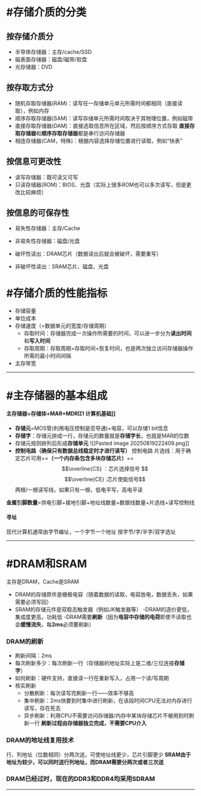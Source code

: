 # #存储介质的分类
## 按存储介质分
- 半导体存储器：主存/cache/SSD
- 磁表面存储器：磁盘/磁带/软盘
- 光存储器：DVD
## 按存取方式分
- 随机存取存储器(RAM)：读写任一存储单元单元所需时间都相同（直接读取），例如内存
- 顺序存取存储器(SAM)：读写存储单元所需时间取决于其物理位置，例如磁带
- 直接存取存储器(DAM)：直接选取信息所在区域，然后按顺序方式存取
	**直接存取存储器**和**顺序存取存储器**都是串行访问存储器
- 相连存储器(CAM，特殊)：根据内容选择存储位置进行读取，例如“快表”
## 按信息可更改性
- 读写存储器：既可读又可写
- 只读存储器(ROM)：BIOS、光盘（实际上很多ROM也可以多次读写，但是更改比较麻烦）
## 按信息的可保存性
- 易失性存储器：主存/Cache
- 非易失性存储器：磁盘/光盘

- 破坏性读出：DRAM芯片（数据读出后就会被破坏，需要重写）
- 非破坏性读出：SRAM芯片、磁盘、光盘

# #存储介质的性能指标

- 存储容量
- 单位成本
- 存储速度（=数据单元的宽度/存储周期）
	- 存取时间：存储器完成一次操作所需要的时间，可以进一步分为**读出时间**和**写入时间**
	- 存取周期：存取周期=存取时间+恢复时间，也是两次独立访问存储器操作所需的最小时间间隔
- 主存带宽

---
# #主存储器的基本组成 

#### 主存储器=存储体+MAR+MDR[[$1$ 计算机基础]]

- **存储元**=MOS管(利用电压控制是否导通)+电容，可以存储1 bit信息
- **存储字**：存储元排成一行，存储元的数量就是**存储字长**，也就是MAR的位数
- 存储元规则排列后形成**存储单元**
![[Pasted image 20250819222409.png]]
- **控制电路（确保只有数据总线稳定时才进行读写）**
	控制电路
		片选线：用于确定芯片可用==**（一个内存条包含多块存储芯片）**==$$\overline{CS} ：芯片选择信号 $$ $$\overline{CE} :芯片使能信号$$
		两根/一根读写线，如果只有一根，低电平写，高电平读

**金属引脚数量**=供电引脚+接地引脚+地址线数量+数据线数量+片选线+读写控制线

#### 寻址
现代计算机通常由字节编址，一个字节一个地址
按字节/字/半字/双字选址

---
# #DRAM和SRAM

主存是DRAM，Cache是SRAM

- DRAM的存储原件是栅极电容（随着数据的读取，电容放电，数据丢失，如果需要必须写回）
- SRAM的存储元件是双稳态触发器（例如JK触发器等）
-DRAM的造价更低，集成度更高，功耗低
-DRAM需要**刷新**（因为**电容中存储的电荷**即使不读取也会**缓慢流失**，每**2ms**必须要刷新）
### DRAM的刷新
- 刷新间隔：2ms
- 每次刷新多少：每次刷新一行（存储器的地址实际上是二维/三位连接**存储字**）
- 如何刷新：硬件支持，直接读一行在重新写入，占用一个读/写周期
- 核实刷新
	- 分散刷新：每次读写完刷新一行——效率不够高
	- 集中刷新：2ms快要到时集中进行刷新，在该段时间CPU无法对内存进行读写，存在死去
	- 异步刷新：利用CPU不需要访问存储器/内存中某块存储芯片不被用到时刷新一行
**刷新过程由存储器独立完成，不需要CPU介入**

### DRAM的地址线复用技术
行、列地址（位数相同）分两次送，可使地址线更少，芯片引脚更少
**SRAM由于地址为较少，可以同时送行列地址，而DRAM需要分两次或者三次送**

### DRAM已经过时，现在的DDR3和DDR4均采用SDRAM
---
